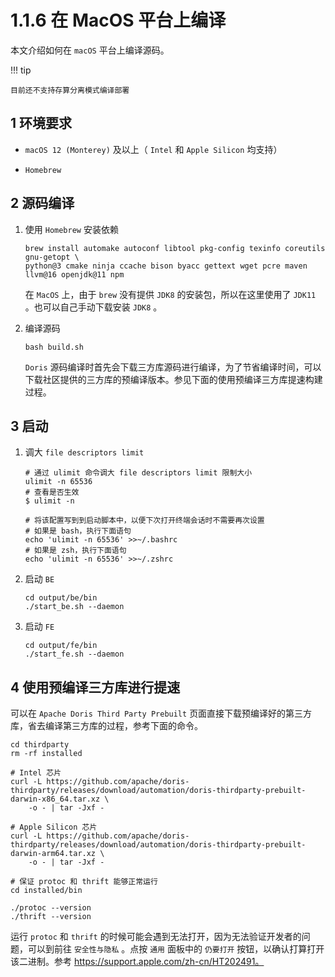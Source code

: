 # 1.1.6 在 MacOS 平台上编译

本文介绍如何在 `macOS` 平台上编译源码。

!!! tip

    目前还不支持存算分离模式编译部署

## 1 环境要求

* `macOS 12 (Monterey)` 及以上（ `Intel` 和 `Apple Silicon` 均支持）

* `Homebrew`

## 2 源码编译

1. 使用 `Homebrew` 安装依赖

    ```shell
    brew install automake autoconf libtool pkg-config texinfo coreutils gnu-getopt \
    python@3 cmake ninja ccache bison byacc gettext wget pcre maven llvm@16 openjdk@11 npm
    ```

    在 `MacOS` 上，由于 `brew` 没有提供 `JDK8` 的安装包，所以在这里使用了 `JDK11` 。也可以自己手动下载安装 `JDK8` 。

2. 编译源码

    ```shell
    bash build.sh
    ```

    `Doris` 源码编译时首先会下载三方库源码进行编译，为了节省编译时间，可以下载社区提供的三方库的预编译版本。参见下面的使用预编译三方库提速构建过程。

## 3 启动

1. 调大 `file descriptors limit`

    ```shell
    # 通过 ulimit 命令调大 file descriptors limit 限制大小
    ulimit -n 65536
    # 查看是否生效
    $ ulimit -n

    # 将该配置写到到启动脚本中，以便下次打开终端会话时不需要再次设置
    # 如果是 bash，执行下面语句
    echo 'ulimit -n 65536' >>~/.bashrc
    # 如果是 zsh，执行下面语句
    echo 'ulimit -n 65536' >>~/.zshrc
    ```

2. 启动 `BE`

    ```shell
    cd output/be/bin
    ./start_be.sh --daemon
    ```

3. 启动 `FE`

    ```shell
    cd output/fe/bin
    ./start_fe.sh --daemon
    ```

## 4 使用预编译三方库进行提速

可以在 `Apache Doris Third Party Prebuilt` 页面直接下载预编译好的第三方库，省去编译第三方库的过程，参考下面的命令。

```shell
cd thirdparty
rm -rf installed

# Intel 芯片
curl -L https://github.com/apache/doris-thirdparty/releases/download/automation/doris-thirdparty-prebuilt-darwin-x86_64.tar.xz \
    -o - | tar -Jxf -

# Apple Silicon 芯片
curl -L https://github.com/apache/doris-thirdparty/releases/download/automation/doris-thirdparty-prebuilt-darwin-arm64.tar.xz \
    -o - | tar -Jxf -

# 保证 protoc 和 thrift 能够正常运行
cd installed/bin

./protoc --version
./thrift --version
```

运行 `protoc` 和 `thrift` 的时候可能会遇到无法打开，因为无法验证开发者的问题，可以到前往 `安全性与隐私` 。点按 `通用` 面板中的 `仍要打开` 按钮，以确认打算打开该二进制。参考 <https://support.apple.com/zh-cn/HT202491。>
